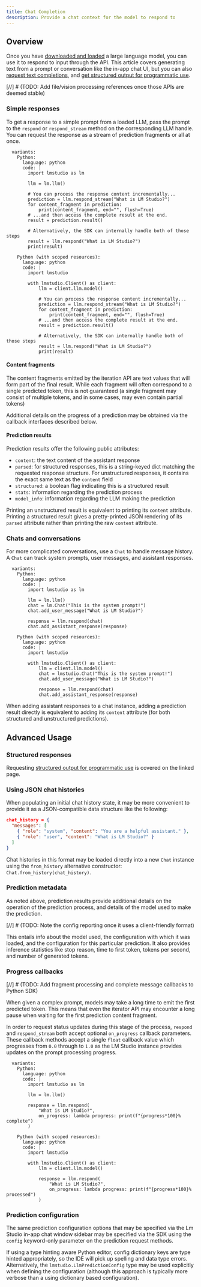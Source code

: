 ```yaml
---
title: Chat Completion
description: Provide a chat context for the model to respond to
---
```


## Overview

Once you have [downloaded and loaded](/docs/basics/index) a large language model,
you can use it to respond to input through the API. This article covers generating text
from a prompt or conversation like the in-app chat UI, but you can also
[request text completions](/docs/sdk/python/completion), and
[get structured output for programmatic use](/docs/sdk/python/structured-response).


[//] # (TODO: Add file/vision processing references once those APIs are deemed stable)

### Simple responses

To get a response to a simple prompt from a loaded LLM, pass the prompt to
the `respond` or `respond_stream` method on the corresponding LLM handle.
You can request the response as a stream of prediction fragments or all at once.

```lms_code_snippet
  variants:
    Python:
      language: python
      code: |
        import lmstudio as lm

        llm = lm.llm()

        # You can process the response content incrementally...
        prediction = llm.respond_stream("What is LM Studio?")
        for content_fragment in prediction:
            print(content_fragment, end="", flush=True)
        # ...and then access the complete result at the end.
        result = prediction.result()

        # Alternatively, the SDK can internally handle both of those steps
        result = llm.respond("What is LM Studio?")
        print(result)

    Python (with scoped resources):
      language: python
      code: |
        import lmstudio

        with lmstudio.Client() as client:
            llm = client.llm.model()

            # You can process the response content incrementally...
            prediction = llm.respond_stream("What is LM Studio?")
            for content_fragment in prediction:
                print(content_fragment, end="", flush=True)
            # ...and then access the complete result at the end.
            result = prediction.result()

            # Alternatively, the SDK can internally handle both of those steps
            result = llm.respond("What is LM Studio?")
            print(result)
```

#### Content fragments

The content fragments emitted by the iteration API are text values that will
form part of the final result. While each fragment will often correspond
to a single predicted token, this is not guaranteed (a single fragment may
consist of multiple tokens, and in some cases, may even contain partial tokens)

Additional details on the progress of a prediction may be obtained via the
callback interfaces described below.

#### Prediction results

Prediction results offer the following public attributes:

* `content`: the text content of the assistant response
* `parsed`: for structured responses, this is a string-keyed dict matching
  the requested response structure. For unstructured responses, it contains
  the exact same text as the `content` field
* `structured`: a boolean flag indicating this is a structured result
* `stats`: information regarding the prediction process
* `model_info`: information regarding the LLM making the prediction

Printing an unstructured result is equivalent to printing its `content` attribute.
Printing a structured result gives a pretty-printed JSON rendering of its `parsed`
attribute rather than printing the raw `content` attribute.

### Chats and conversations

For more complicated conversations, use a `Chat` to handle message history.
A `Chat` can track system prompts, user messages, and assistant responses.

```lms_code_snippet
  variants:
    Python:
      language: python
      code: |
        import lmstudio as lm

        llm = lm.llm()
        chat = lm.Chat("This is the system prompt!")
        chat.add_user_message("What is LM Studio?")

        response = llm.respond(chat)
        chat.add_assistant_response(response)

    Python (with scoped resources):
      language: python
      code: |
        import lmstudio

        with lmstudio.Client() as client:
            llm = client.llm.model()
            chat = lmstudio.Chat("This is the system prompt!")
            chat.add_user_message("What is LM Studio?")

            response = llm.respond(chat)
            chat.add_assistant_response(response)
```

When adding assistant responses to a chat instance, adding a
prediction result directly is equivalent to adding its `content`
attribute (for both structured and unstructured predictions).

## Advanced Usage

### Structured responses

Requesting [structured output for programmatic use](/docs/sdk/python/structured-response)
is covered on the linked page.

### Using JSON chat histories

When populating an initial chat history state, it may be more convenient
to provide it as a JSON-compatible data structure like the following:

```json
chat_history = {
  "messages": [
    { "role": "system", "content": "You are a helpful assistant." },
    { "role": "user", "content": "What is LM Studio?" }
  ]
}
```

Chat histories in this format may be loaded directly into a new `Chat` instance
using the `from_history` alternative constructor: `Chat.from_history(chat_history)`.

### Prediction metadata

As noted above, prediction results provide additional details on the operation of
the prediction process, and details of the model used to make the prediction.

[//] # (TODO: Note the config reporting once it uses a client-friendly format)

This entails info about the model used, the configuration with which it was loaded, and the configuration for this particular prediction. It also provides
inference statistics like stop reason, time to first token, tokens per second, and number of generated tokens.

### Progress callbacks

[//] # (TODO: Add fragment processing and complete message callbacks to Python SDK)

When given a complex prompt, models may take a long time to emit the first predicted token.
This means that even the iterator API may encounter a long pause when waiting for the first
prediction content fragment.

In order to request status updates during this stage of the process, `respond` and `respond_stream`
both accept optional `on_progress` callback parameters. These callback methods accept a single
`float` callback value which progresses from `0.0` through to `1.0` as the LM Studio instance
provides updates on the prompt processing progress.

```lms_code_snippet
  variants:
    Python:
      language: python
      code: |
        import lmstudio as lm

        llm = lm.llm()

        response = llm.respond(
            "What is LM Studio?",
            on_progress: lambda progress: print(f"{progress*100}% complete")
        )

    Python (with scoped resources):
      language: python
      code: |
        import lmstudio

        with lmstudio.Client() as client:
            llm = client.llm.model()

            response = llm.respond(
                "What is LM Studio?",
                on_progress: lambda progress: print(f"{progress*100}% processed")
            )
```

### Prediction configuration

The same prediction configuration options that may be specified via the Lm Studio
in-app chat window sidebar may be specified via the SDK using the `config`
keyword-only parameter on the prediction request methods.

If using a type hinting aware Python editor, config dictionary keys are type
hinted appropriately, so the IDE will pick up spelling and data type errors.
Alternatively, the `lmstudio.LlmPredictionConfig` type may be used explicitly
when defining the configuration (although this approach is typically more
verbose than a using dictionary based configuration).
